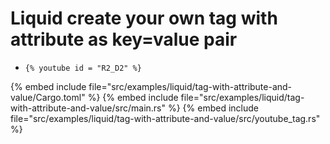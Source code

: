 # Liquid create your own tag with attribute as key=value pair


* `{% youtube id = "R2_D2" %}`

{% embed include file="src/examples/liquid/tag-with-attribute-and-value/Cargo.toml" %}
{% embed include file="src/examples/liquid/tag-with-attribute-and-value/src/main.rs" %}
{% embed include file="src/examples/liquid/tag-with-attribute-and-value/src/youtube_tag.rs" %}


